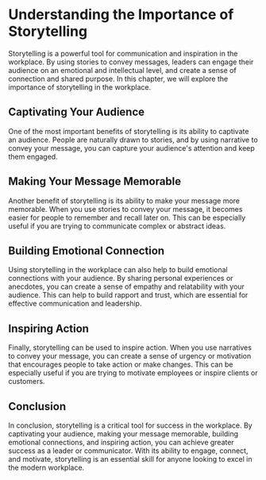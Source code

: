 Understanding the Importance of Storytelling
=====================================================================

Storytelling is a powerful tool for communication and inspiration in the workplace. By using stories to convey messages, leaders can engage their audience on an emotional and intellectual level, and create a sense of connection and shared purpose. In this chapter, we will explore the importance of storytelling in the workplace.

Captivating Your Audience
-------------------------

One of the most important benefits of storytelling is its ability to captivate an audience. People are naturally drawn to stories, and by using narrative to convey your message, you can capture your audience's attention and keep them engaged.

Making Your Message Memorable
-----------------------------

Another benefit of storytelling is its ability to make your message more memorable. When you use stories to convey your message, it becomes easier for people to remember and recall later on. This can be especially useful if you are trying to communicate complex or abstract ideas.

Building Emotional Connection
-----------------------------

Using storytelling in the workplace can also help to build emotional connections with your audience. By sharing personal experiences or anecdotes, you can create a sense of empathy and relatability with your audience. This can help to build rapport and trust, which are essential for effective communication and leadership.

Inspiring Action
----------------

Finally, storytelling can be used to inspire action. When you use narratives to convey your message, you can create a sense of urgency or motivation that encourages people to take action or make changes. This can be especially useful if you are trying to motivate employees or inspire clients or customers.

Conclusion
----------

In conclusion, storytelling is a critical tool for success in the workplace. By captivating your audience, making your message memorable, building emotional connections, and inspiring action, you can achieve greater success as a leader or communicator. With its ability to engage, connect, and motivate, storytelling is an essential skill for anyone looking to excel in the modern workplace.
